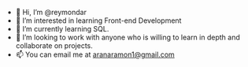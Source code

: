 - 👋 Hi, I’m @reymondar
- 👀 I’m interested in learning Front-end Development
- 🌱 I’m currently learning SQL.
- 💞️ I’m looking to work with anyone who is willing to learn in depth and collaborate on projects.
- 📫 You can email me at aranaramon1@gmail.com

